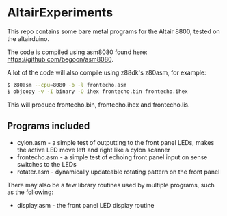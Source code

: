 # AltairExperiments

This repo contains some bare metal programs for the Altair 8800, tested on the altairduino.

The code is compiled using asm8080 found here: https://github.com/begoon/asm8080.

A lot of the code will also compile using z88dk's z80asm, for example:
```sh
$ z80asm --cpu=8080 -b -l frontecho.asm 
$ objcopy -v -I binary -O ihex frontecho.bin frontecho.ihex
```

This will produce frontecho.bin, frontecho.ihex and frontecho.lis.

## Programs included
 * cylon.asm     - a simple test of outputting to the front panel LEDs, makes the active LED move left and right like a cylon scanner
 * frontecho.asm - a simple test of echoing front panel input on sense switches to the LEDs
 * rotater.asm   - dynamically updateable rotating pattern on the front panel

There may also be a few library routines used by multiple programs, such as the following:
 * display.asm - the front panel LED display routine
